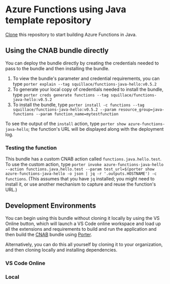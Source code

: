# Azure Functions using Java template repository

[Clone](https://help.github.com/en/github/creating-cloning-and-archiving-repositories/creating-a-repository-from-a-template) this repository to start building Azure Functions in Java. 

## Using the CNAB bundle directly

You can deploy the bundle directly by creating the credentials needed to pass to the bundle and then installing the bundle. 

1. To view the bundle's parameter and credential requirements, you can type `porter explain --tag squillace/functions-java-hello:v0.5.2` 
2. To generate your local copy of credentials needed to install the bundle, type `porter creds generate functions --tag squillace/functions-java-hello:v0.5.2`
3. To install the bundle, type `porter install -c functions --tag squillace/functions-java-hello:v0.5.2 --param resource_group=java-functions --param function_name=mytestfunction`

To see the output of the `install` action, type `porter show azure-functions-java-hello`; the function's URL will be displayed along with the deployment log.

### Testing the function

This bundle has a custom CNAB action called `functions.java.hello.test`. To use the custom action, type `porter invoke azure-functions-java-hello --action functions.java.hello.test --param test_url=$(porter show azure-functions-java-hello -o json | jq -r '.outputs.HOSTNAME') -c functions`. (This assumes that you have `jq` installed; you might need to install it, or use another mechanism to capture and reuse the function's URL.)

## Development Environments

You can begin using this bundle without cloning it locally by using the VS Online button, which will launch a VS Code online workspace and load up all the extensions and requirements to build and run the application and then build the [CNAB](https://cnab.io) bundle using [Porter](https://porter.sh).

Alternatively, you can do this all yourself by cloning it to your organization, and then cloning locally and installing dependencies.



### VS Code Online

### Local 


